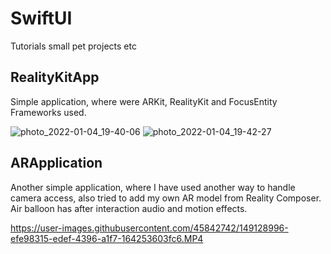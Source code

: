 # SwiftUI
Tutorials small pet projects etc

## RealityKitApp
Simple application, where were ARKit, RealityKit and FocusEntity Frameworks used.

![photo_2022-01-04_19-40-06](https://user-images.githubusercontent.com/45842742/148101066-a6290649-f485-40fc-89a6-642c4686bbbd.jpg)
![photo_2022-01-04_19-42-27](https://user-images.githubusercontent.com/45842742/148101117-cb36d8c0-3510-4143-9106-e1ea5a23d5bb.jpg)

## ARApplication
Another simple application, where I have used another way to handle camera access, also tried to add my own AR model from Reality Composer. Air balloon has after interaction audio and motion effects.


https://user-images.githubusercontent.com/45842742/149128996-efe98315-edef-4396-a1f7-164253603fc6.MP4

